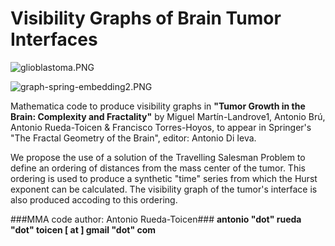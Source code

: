 # Visibility Graphs of Brain Tumor Interfaces #

![glioblastoma.PNG](https://bitbucket.org/repo/gXR68a/images/2878427517-glioblastoma.PNG)

![graph-spring-embedding2.PNG](https://bitbucket.org/repo/gXR68a/images/3646883915-graph-spring-embedding2.PNG)

Mathematica code to produce visibility graphs in **"Tumor Growth in the Brain: Complexity and Fractality"** by Miguel Martín-Landrove1, Antonio Brú, Antonio Rueda-Toicen & Francisco Torres-Hoyos, to appear in Springer's "The Fractal Geometry of the Brain", editor: Antonio Di Ieva.

We propose the use of a solution of the Travelling Salesman Problem to define an ordering of distances from the mass center of the tumor. This ordering is used to produce a synthetic "time" series from which the Hurst exponent can be calculated. The visibility graph of the tumor's interface is also produced accoding to this ordering.

###MMA code author: Antonio Rueda-Toicen### 
**antonio "dot" rueda "dot" toicen [ at ] gmail "dot" com**
